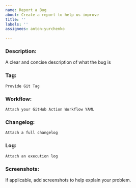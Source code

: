 ```yaml
---
name: Report a Bug
about: Create a report to help us improve
title: ''
labels: ''
assignees: anton-yurchenko

---
```


### Description:  
A clear and concise description of what the bug is

### Tag:
`Provide Git Tag`

### Workflow:
```Attach your GitHub Action Workflow YAML```

### Changelog:
```Attach a full changelog```  

### Log:
```Attach an execution log```

### Screenshots:
If applicable, add screenshots to help explain your problem.

